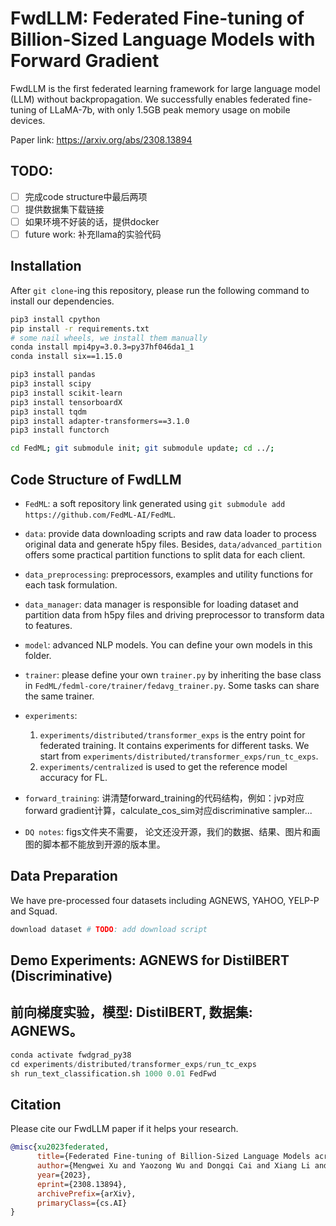 # FwdLLM: Federated Fine-tuning of Billion-Sized Language Models with Forward Gradient

FwdLLM is the first federated learning framework for large language model (LLM) without backpropagation.
We successfully enables federated fine-tuning of LLaMA-7b, with only 1.5GB peak memory usage on mobile devices.

Paper link: https://arxiv.org/abs/2308.13894

## TODO:
- [ ] 完成code structure中最后两项 
- [ ] 提供数据集下载链接
- [ ] 如果环境不好装的话，提供docker
- [ ] future work: 补充llama的实验代码

## Installation
<!-- http://doc.fedml.ai/#/installation -->
After `git clone`-ing this repository, please run the following command to install our dependencies.

```bash
pip3 install cpython
pip install -r requirements.txt
# some nail wheels, we install them manually
conda install mpi4py=3.0.3=py37hf046da1_1
conda install six==1.15.0

pip3 install pandas
pip3 install scipy
pip3 install scikit-learn
pip3 install tensorboardX
pip3 install tqdm
pip3 install adapter-transformers==3.1.0
pip3 install functorch

cd FedML; git submodule init; git submodule update; cd ../; 
```

## Code Structure of FwdLLM

- `FedML`: a soft repository link generated using `git submodule add https://github.com/FedML-AI/FedML`.

- `data`: provide data downloading scripts and raw data loader to process original data and generate h5py files. Besides, `data/advanced_partition` offers some practical partition functions to split data for each client.

- `data_preprocessing`: preprocessors, examples and utility functions for each task formulation.

- `data_manager`: data manager is responsible for loading dataset and partition data from h5py files and driving preprocessor to transform data to features.

- `model`: advanced NLP models. You can define your own models in this folder.

- `trainer`: please define your own `trainer.py` by inheriting the base class in `FedML/fedml-core/trainer/fedavg_trainer.py`.
Some tasks can share the same trainer.

- `experiments`: 
    1. `experiments/distributed/transformer_exps` is the entry point for federated training. It contains experiments for different tasks. We start from `experiments/distributed/transformer_exps/run_tc_exps`.
    2. `experiments/centralized` is used to get the reference model accuracy for FL. 

- `forward_training`: 讲清楚forward_training的代码结构，例如：jvp对应forward gradient计算，calculate_cos_sim对应discriminative sampler...

- `DQ notes`: figs文件夹不需要， 论文还没开源，我们的数据、结果、图片和画图的脚本都不能放到开源的版本里。

## Data Preparation
We have pre-processed four datasets including AGNEWS, YAHOO, YELP-P and Squad.
```bash
download dataset # TODO: add download script
```

## Demo Experiments: AGNEWS for DistilBERT (Discriminative)
## 前向梯度实验，模型: DistilBERT, 数据集: AGNEWS。
```python
conda activate fwdgrad_py38
cd experiments/distributed/transformer_exps/run_tc_exps
sh run_text_classification.sh 1000 0.01 FedFwd
```

<!-- ## Demo Experiments: LLaMA for Squad (Generative)

**TODO**: add the code for LLaMA-7b
### Training
```python
```

### Evaluation（给别人我们训好的checkpoint）
```python
``` -->


## Citation
Please cite our FwdLLM paper if it helps your research.
```bib
@misc{xu2023federated,
      title={Federated Fine-tuning of Billion-Sized Language Models across Mobile Devices}, 
      author={Mengwei Xu and Yaozong Wu and Dongqi Cai and Xiang Li and Shangguang Wang},
      year={2023},
      eprint={2308.13894},
      archivePrefix={arXiv},
      primaryClass={cs.AI}
}
```